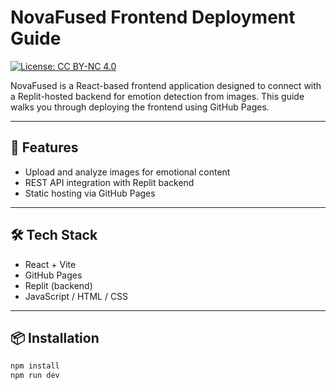 # NovaFused Frontend Deployment Guide

[![License: CC BY-NC 4.0](https://img.shields.io/badge/License-CC%20BY--NC%204.0-lightgrey.svg)](https://creativecommons.org/licenses/by-nc/4.0/)

NovaFused is a React-based frontend application designed to connect with a Replit-hosted backend for emotion detection from images. This guide walks you through deploying the frontend using GitHub Pages.

---

## 🚀 Features

* Upload and analyze images for emotional content  
* REST API integration with Replit backend  
* Static hosting via GitHub Pages

---

## 🛠️ Tech Stack

* React + Vite  
* GitHub Pages  
* Replit (backend)  
* JavaScript / HTML / CSS

---

## 📦 Installation

```bash
npm install
npm run dev
